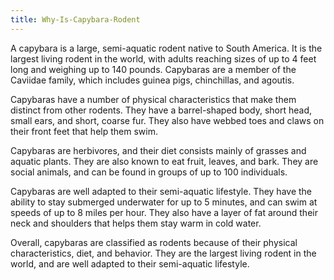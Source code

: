 ```yaml
---
title: Why-Is-Capybara-Rodent
---
```


A capybara is a large, semi-aquatic rodent native to South America. It is the largest living rodent in the world, with adults reaching sizes of up to 4 feet long and weighing up to 140 pounds. Capybaras are a member of the Caviidae family, which includes guinea pigs, chinchillas, and agoutis.

Capybaras have a number of physical characteristics that make them distinct from other rodents. They have a barrel-shaped body, short head, small ears, and short, coarse fur. They also have webbed toes and claws on their front feet that help them swim.

Capybaras are herbivores, and their diet consists mainly of grasses and aquatic plants. They are also known to eat fruit, leaves, and bark. They are social animals, and can be found in groups of up to 100 individuals.

Capybaras are well adapted to their semi-aquatic lifestyle. They have the ability to stay submerged underwater for up to 5 minutes, and can swim at speeds of up to 8 miles per hour. They also have a layer of fat around their neck and shoulders that helps them stay warm in cold water.

Overall, capybaras are classified as rodents because of their physical characteristics, diet, and behavior. They are the largest living rodent in the world, and are well adapted to their semi-aquatic lifestyle.
